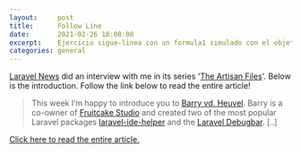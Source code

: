 ```yaml
---
layout:     post
title:      Follow Line
date:       2021-02-26 18:00:00
excerpt:    Ejercicio sigue-linea con un formula1 simulado con el objetivo de cumpletar el circuito.
categories: general
---
```


[Laravel News](https://laravel-news.com/) did an interview with me in its series '[The Artisan Files](https://laravel-news.com/category/the-artisan-files/)'. Below is the introduction. Follow the link below to read the entire article!

> This week I’m happy to introduce you to [Barry vd. Heuvel](https://twitter.com/barryvdh). Barry is a co-owner of [Fruitcake Studio](http://fruitcakestudio.com/) and created two of the most popular Laravel packages [laravel-ide-helper](https://github.com/dvalladaresv/laravel-ide-helper) and the [Laravel Debugbar](https://laravel-news.com/2015/02/laravel-debugbar/). [..]

[Click here to read the entire article.](https://laravel-news.com/2014/09/artisan-files-barry-vd-heuvel/)
